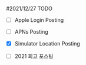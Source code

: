 #2021/12/27 TODO
- [ ] Apple Login Posting
- [ ] APNs Posting
- [x] Simulator Location Posting
- [ ] 2021 회고 포스팅


